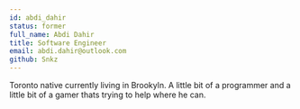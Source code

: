 ```yaml
---
id: abdi_dahir
status: former
full_name: Abdi Dahir 
title: Software Engineer
email: abdi.dahir@outlook.com
github: Snkz
---
```

Toronto native currently living in Brookyln. A little bit of a programmer and a little bit of a gamer thats trying to help where he can.
